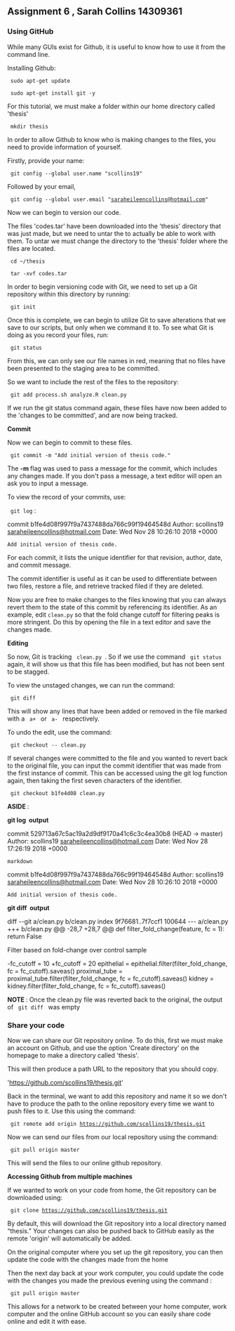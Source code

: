 ## Assignment 6 , Sarah Collins 14309361

### Using GitHub

While many GUIs exist for Github, it is useful to know how to use it from the command line. 



Installing Github:

<code> sudo apt-get update </code>

<code> sudo apt-get install git -y </code>



For this tutorial, we must make a folder within our home directory called 'thesis'

<code> mkdir thesis</code>

In order to allow Github to know who is making changes to the files, you need to provide information of yourself. 

Firstly, provide your name: 

<code> git config --global user.name "scollins19"</code>

Followed by your email, 

<code> git config --global user.email "saraheileencollins@hotmail.com" </code>



Now we can begin to version our code. 

The files 'codes.tar' have been downloaded into the 'thesis' directory that was just made, but we need to untar the to actually be able to work with them. To untar we must change the directory to the 'thesis' folder where the files are located. 

<code> cd ~/thesis </code>

<code> tar -xvf codes.tar </code> 

In order to begin versioning code with Git, we need to set up a Git repository within this directory by running:

<code> git init </code> 

Once this is complete, we can begin to utilize Git to save alterations that we save to our scripts, but only when we command it to. To see what Git is doing as you record your files, run:

<code> git status </code> 

From this, we can only see our file names in red, meaning that no files have been presented to the staging area to be committed.  

So we want to include the rest of the files to the repository:

<code> git add process.sh analyze.R clean.py </code> 

If we run the git status command again, these files have now been added to the 'changes to be committed', and are now being tracked. 



<b> Commit </b> 

Now we can begin to commit to these files. 

<code> git commit -m "Add initial version of thesis code." </code>

The <b> -m </b> flag was used to pass a message for the commit, which includes any changes made. If you don't pass a message, a text editor will open an ask you to input a message.

To view the record of your commits, use:

<code> git log</code> :

commit b1fe4d08f997f9a7437488da766c99f19464548d
Author: scollins19 <saraheileencollins@hotmail.com>
Date:   Wed Nov 28 10:26:10 2018 +0000

    Add initial version of thesis code.



For each commit, it lists the unique identifier for that revision, author, date, and commit message.

The commit identifier is useful as it can be used to differentiate between two files, restore a file, and retrieve tracked filed if they are deleted.

Now you are free to make changes to the files knowing that you can  always revert them to the state of this commit by referencing its identifier. As an example, edit <code>clean.py</code> so that the fold change cutoff for filtering peaks is more stringent. Do this by opening the file in a text editor and save the changes made.



<b> Editing </b> 

So now, Git is tracking <code> clean.py </code>. So if we use the command <code> git status </code> again,  it will show us that this file has been modified, but has not been sent to be stagged.

To view the unstaged changes, we can run the command:

<code> git diff </code>

This will show any lines that have been added or removed in the file marked with a <code> a+ </code> or <code> a- </code> respectively.

To undo the edit, use the command:

<code> git checkout -- clean.py </code> 

If several changes were committed to the file and you wanted to revert back to the original file, you can input the commit identifier that was made from the first instance of commit. This can be accessed using the git log function again, then taking the first seven characters of the identifier. 

<code> git checkout b1fe4d08 clean.py </code>



<b> ASIDE </b>:

<b> git log  output</b>

commit 529713a67c5ac19a2d9df9170a41c6c3c4ea30b8 (HEAD -> master)
Author: scollins19 <saraheileencollins@hotmail.com>
Date:   Wed Nov 28 17:26:19 2018 +0000

```
markdown
```

commit b1fe4d08f997f9a7437488da766c99f19464548d
Author: scollins19 <saraheileencollins@hotmail.com>
Date:   Wed Nov 28 10:26:10 2018 +0000

```
Add initial version of thesis code.
```



<b> git diff  output</b>

diff --git a/clean.py b/clean.py
index 9f76681..7f7ccf1 100644
--- a/clean.py
+++ b/clean.py
@@ -28,7 +28,7 @@ def filter_fold_change(feature, fc = 1):
​         return False

Filter based on fold-change over control sample

-fc_cutoff = 10
+fc_cutoff = 20
 epithelial = epithelial.filter(filter_fold_change, fc = fc_cutoff).saveas()
 proximal_tube = proximal_tube.filter(filter_fold_change, fc = fc_cutoff).saveas()
 kidney = kidney.filter(filter_fold_change, fc = fc_cutoff).saveas()



<b> NOTE </b>: Once the clean.py file was reverted back to the original, the output of <code> git diff </code> was empty 





### Share your code

Now we can share our Git repository online. To do this, first we must make an account on Github, and use the option 'Create directory' on the homepage to make a directory called 'thesis'.

This will then produce a path URL to the repository that you should copy. 

'https://github.com/scollins19/thesis.git'

Back in the terminal, we want to add this repository and name it so we don't have to produce the path to the online repository every time we want to push files to it. Use this using the command:

<code> git remote add origin https://github.com/scollins19/thesis.git  </code>

Now we can send our files from our local repository using the command:

<code> git pull origin master </code> 

This will send the files to our online github repository.



<b> Accessing Github from multiple machines </b> 

If we wanted to work on your code from home, the Git repository can be downloaded using:

<code> git clone https://github.com/scollins19/thesis.git  </code> 

By default, this will download the Git repository into a local directory named “thesis.”  Your changes can also be pushed back to GitHub easily as the remote 'origin' will automatically be added.

On the original computer where you set up the git repository, you can then update the code with the changes made from the home

Then the next day back at your work computer, you could update the code 
with the changes you made the previous evening using the command :

<code> git pull origin master </code>

This allows for a network to be created between your home computer, work computer and the online GitHub account so you can easily share code online and edit it with ease.